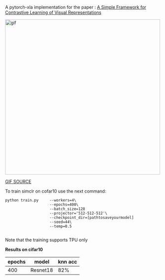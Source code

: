 A pytorch-xla implementation for the paper : [A Simple Framework for Contrastive Learning of Visual Representations](https://arxiv.org/abs/2002.05709)

<!-- Presentation Link: https://docs.google.com/presentation/d/14pql5IDWsfRrBS1MamidZrIcJwKP0kFk-mAytWoJVMM/edit?usp=sharing -->

<!-- ![simclr][logo]

[logo]: https://camo.githubusercontent.com/5ab5e0c019cdd8129b4450539231f34dc028c0cd64ba5d50db510d1ba2184160/68747470733a2f2f312e62702e626c6f6773706f742e636f6d2f2d2d764834504b704539596f2f586f3461324259657276492f414141414141414146704d2f766146447750584f79416f6b4143385868383532447a4f67457332324e68625877434c63424741735948512f73313630302f696d616765342e676966 [source](https://github.com/google-research/simclr)
 -->
<img src="https://camo.githubusercontent.com/5ab5e0c019cdd8129b4450539231f34dc028c0cd64ba5d50db510d1ba2184160/68747470733a2f2f312e62702e626c6f6773706f742e636f6d2f2d2d764834504b704539596f2f586f3461324259657276492f414141414141414146704d2f766146447750584f79416f6b4143385868383532447a4f67457332324e68625877434c63424741735948512f73313630302f696d616765342e676966" alt="gif" title=[source](https://github.com/google-research/simclr) width="500"/>

[GIF SOURCE](https://github.com/google-research/simclr)

To train simclr on cofar10 use the next command:

```
python train.py     --workers=4\
                    --epochs=400\
                    --batch_size=128 
                    --projector='512-512-512'\
                    --checkpoint_dir=[pathtosaveyourmodel]
                    --seed=44\
                    --temp=0.5


```



Note that the training supports TPU only

**Results on cifar10**

|epochs   | model      |knn acc|
|---------|------------|------ |
| 400     |   Resnet18 | 82%   |
